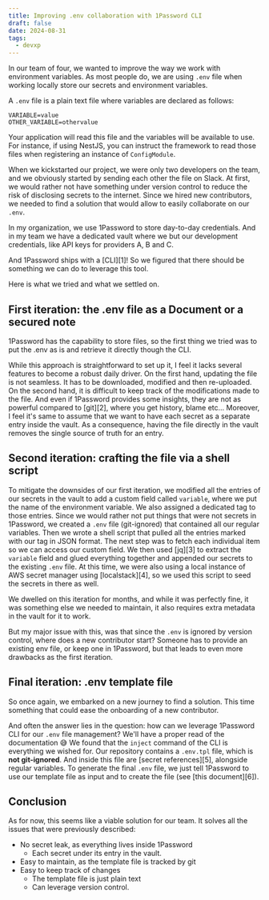```yaml
---
title: Improving .env collaboration with 1Password CLI
draft: false
date: 2024-08-31
tags:
  - devxp
---
```


In our team of four, we wanted to improve the way we work with environment variables.
As most people do, we are using `.env` file when working locally store our secrets and environment variables.

A `.env` file is a plain text file where variables are declared as follows:

    VARIABLE=value
    OTHER_VARIABLE=othervalue

Your application will read this file and the variables will be available to use.
For instance, if using NestJS, you can instruct the framework to read those files when registering an instance of `ConfigModule`.

When we kickstarted our project, we were only two developers on the team, and we obviously started by sending each other the file on Slack.
At first, we would rather not have something under version control to reduce the risk of disclosing secrets to the internet.
Since we hired new contributors, we needed to find a solution that would allow to easily collaborate on our `.env`.

In my organization, we use 1Password to store day-to-day credentials. And in my team we have a dedicated vault where we but our development credentials, like API keys for providers A, B and C.

And 1Password ships with a [CLI][1]! So we figured that there should be something we can do to leverage this tool.

Here is what we tried and what we settled on.

## First iteration: the .env file as a Document or a secured note

1Password has the capability to store files, so the first thing we tried was to put the .env as is and retrieve it directly though the CLI.

While this approach is straightforward to set up it, I feel it lacks several features to become a robust daily driver.
On the first hand, updating the file is not seamless. It has to be downloaded, modified and then re-uploaded.
On the second hand, it is difficult to keep track of the modifications made to the file. And even if 1Password provides some insights, they are not as powerful compared to [git][2], where you get history, blame etc…
Moreover, I feel it's same to assume that we want to have each secret as a separate entry inside the vault. As a consequence, having the file directly in the vault removes the single source of truth for an entry.

## Second iteration: crafting the file via a shell script

To mitigate the downsides of our first iteration, we modified all the entries of our secrets in the vault to add a custom field called `variable`, where we put the name of the environment variable.
We also assigned a dedicated tag to those entries.
Since we would rather not put things that were not secrets in 1Password, we created a `.env` file (git-ignored) that contained all our regular variables.
Then we wrote a shell script that pulled all the entries marked with our tag in JSON format.
The next step was to fetch each individual item so we can access our custom field.
We then used [jq][3] to extract the `variable` field and glued everything together and appended our secrets to the existing `.env` file.
At this time, we were also using a local instance of AWS secret manager using [localstack][4], so we used this script to seed the secrets in there as well.

We dwelled on this iteration for months, and while it was perfectly fine, it was something else we needed to maintain, it also requires extra metadata in the vault for it to work.

But my major issue with this, was that since the `.env` is ignored by version control, where does a new contributor start? Someone has to provide an existing env file, or keep one in 1Password, but that leads to even more drawbacks as the first iteration.

## Final iteration: .env template file

So once again, we embarked on a new journey to find a solution. This time something that could ease the onboarding of a new contributor.

And often the answer lies in the question: how can we leverage 1Password CLI for our `.env` file management?
We'll have a proper read of the documentation 😅
We found that the `inject` command of the CLI is everything we wished for.
Our repository contains a `.env.tpl` file, which is **not git-ignored**. And inside this file are [secret references][5], alongside regular variables.
To generate the final `.env` file, we just tell 1Password to use our template file as input and to create the file (see [this document][6]).

## Conclusion

As for now, this seems like a viable solution for our team.
It solves all the issues that were previously described:

- No secret leak, as everything lives inside 1Password
  - Each secret under its entry in the vault.
- Easy to maintain, as the template file is tracked by git
- Easy to keep track of changes
  - The template file is just plain text
  - Can leverage version control.
